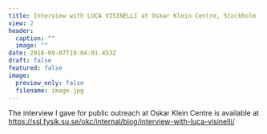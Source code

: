 ```yaml
---
title: Interview with LUCA VISINELLI at Oskar Klein Centre, Stockholm
view: 2
header:
  caption: ""
  image: ""
date: 2018-09-07T19:04:01.453Z
draft: false
featured: false
image:
  preview_only: false
  filename: image.jpg
---
```

The interview I gave for public outreach at Oskar Klein Centre is available at <https://ssl.fysik.su.se/okc/internal/blog/interview-with-luca-visinelli/>
